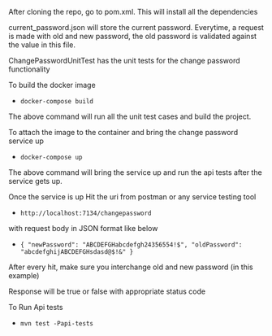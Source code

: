 After cloning the repo, go to pom.xml. This will install all the dependencies


current_password.json will store the current password. Everytime, a request is made with old and new password, the old password is validated against the value in this file.

ChangePasswordUnitTest has the unit tests for the change password functionality

To build the docker image
- `docker-compose build`

The above command will run all the unit test cases and build the project.

To attach the image to the container and bring the change password service up
- `docker-compose up`

The above command will bring the service up and run the api tests after the service gets up.

Once the service is up Hit the uri from postman or any service testing tool
- `http://localhost:7134/changepassword` 

with request body in JSON format like below
- `{
   		"newPassword": "ABCDEFGHabcdefgh24356554!$",
    	"oldPassword": "abcdefghijABCDEFGHsdasd@$!&"
   }`

After every hit, make sure you interchange old and new password (in this example)

Response will be true or false with appropriate status code

To Run Api tests
- `mvn test -Papi-tests`